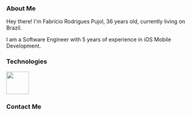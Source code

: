 ### About Me

Hey there! I'm Fabrício Rodrigues Pujol, 36 years old, currently living on Brazil.

I am a Software Engineer with 5 years of experience in iOS Mobile Development.

### Technologies

<div>
  <img src="https://cdn.jsdelivr.net/gh/devicons/devicon/icons/swift/swift-original.svg" width=60/>
</div>

### Contact Me
